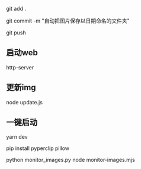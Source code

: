 git add .

git commit -m "自动把图片保存以日期命名的文件夹"

git push


## 启动web
http-server

## 更新img
node update.js

## 一键启动

yarn dev

pip install pyperclip pillow

python monitor_images.py
node monitor-images.mjs
